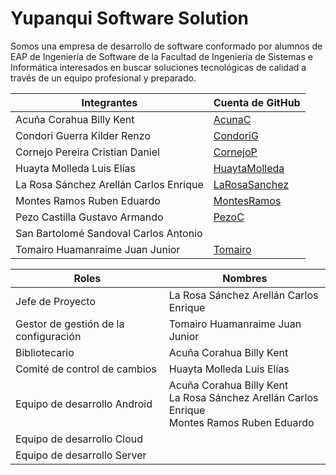 # Yupanqui Software Solution

Somos una empresa de desarrollo de software conformado por alumnos de EAP de Ingeniería de Software de la Facultad de Ingeniería de Sistemas e Informática interesados en buscar soluciones tecnológicas de calidad a través de un equipo profesional y preparado.

| Integrantes | Cuenta de GitHub |
| ------ | ------ |
| Acuña Corahua Billy Kent | [AcunaC](https://github.com/AcunaC) |
| Condori Guerra Kilder Renzo | [CondoriG](https://github.com/CondoriG) |
| Cornejo Pereira Cristian Daniel | [CornejoP](https://github.com/CornejoP) |
| Huayta Molleda Luis Elías | [HuaytaMolleda](https://github.com/HuaytaMolleda) |
| La Rosa Sánchez Arellán Carlos Enrique | [LaRosaSanchez](https://github.com/larosasanchez) |
| Montes Ramos Ruben Eduardo | [MontesRamos](https://github.com/MontesRamos) |
| Pezo Castilla Gustavo Armando | [PezoC](https://github.com/PezoC) |
| San Bartolomé Sandoval Carlos Antonio |  |
| Tomairo Huamanraime Juan Junior | [Tomairo](https://github.com/Tomairo) |


| Roles                                 | Nombres                                                                                         |
|---------------------------------------|-------------------------------------------------------------------------------------------------|
| Jefe de Proyecto                      | La Rosa Sánchez Arellán Carlos Enrique                                                          |
| Gestor de gestión de la configuración | Tomairo Huamanraime Juan Junior                                                                 |
| Bibliotecario                         | Acuña Corahua Billy Kent                                                                        |
| Comité de control de cambios          | Huayta Molleda Luis Elías                                                                       |
| Equipo de desarrollo Android          | Acuña Corahua Billy Kent <br>La Rosa Sánchez Arellán Carlos Enrique <br>Montes Ramos Ruben Eduardo |
| Equipo de desarrollo Cloud            |                                                                                                 |
| Equipo de desarrollo Server           |                                                                                                 |

